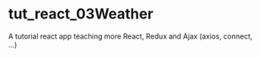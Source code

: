 # tut_react_03Weather
A tutorial react app teaching more React, Redux and Ajax (axios, connect, ...)
